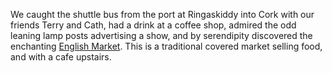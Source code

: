 We caught the shuttle bus from the port at Ringaskiddy
into Cork with our friends Terry and Cath, had a drink at
a coffee shop, admired the odd leaning lamp posts
advertising a show, and by serendipity discovered the
enchanting [English Market](http://www.englishmarket.ie/).
This is a traditional covered market selling food, and with a cafe
upstairs.
